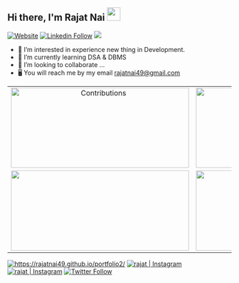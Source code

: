 ## Hi there, I'm Rajat Nai <img src="https://raw.githubusercontent.com/MartinHeinz/MartinHeinz/master/wave.gif" width="30" height="30">

[![Website](https://shields.io/badge/Portfolio-up-blue?style=for-the-badge)](https://rajatnai49.github.io/portfolio2/)
[![Linkedin Follow](https://shields.io/badge/Follow%20@Rajat%20Nai-348-green?logo=linkedin&style=for-the-badge )](https://www.linkedin.com/in/rajat-nai-5a1425221/)
![](https://komarev.com/ghpvc/?username=rajatnai49&style=for-the-badge)

- 👀 I’m interested in experience new thing in Development.
- 🌱 I’m currently learning DSA & DBMS
- 💞️ I’m looking to collaborate ...
- 🖥️ You will reach me by my email rajatnai49@gmail.com
  
  
<table align="center">
  <tr>
    <td align="center">
      <img alt="Contributions" src="https://github-readme-stats.vercel.app/api?username=rajatnai49&show_icons=true&theme=vision-friendly-dark&hide_border=true" width="400px" height="180px" >
    </td>
    <td align="center">
        <img src ="https://github-readme-streak-stats.herokuapp.com?user=rajatnai49&theme=vision-friendly-dark&hide_border=true" width="400px" height="180px">
    </td>
  </tr>
    <tr>
    <td align="center">
        <img src ="https://github-readme-stats.vercel.app/api/top-langs/?username=rajatnai49&layout=compact&hide_border=true&theme=vision-friendly-dark&langs_count=10&hide=jupyter%20notebook,tex,php" width="400px" height="180px">
    </td>
      <td>
        <img src="https://activity-graph.herokuapp.com/graph?username=rajatnai49&bg_color=000000&line=ffb812&area=true&color=8135fc&hide_border=true&hide_title=true" width="400px" height="180px">
      </td>
  </tr>
</table>

[<img alt="https://rajatnai49.github.io/portfolio2/"  src="https://img.shields.io/badge/Portfolio-%23000000.svg?style=for-the-badge&logo=firefox&logoColor=#FF7139" />][website]
[<img alt="rajat | Instagram"  src="https://img.shields.io/badge/Personal-%23E4405F.svg?style=for-the-badge&logo=Instagram&logoColor=white" />][instagram]
[<img alt="rajat | Instagram"  src="https://img.shields.io/badge/Creative-%23E4405F.svg?style=for-the-badge&logo=Instagram&logoColor=white" />][instagram2]
[![Twitter Follow](https://img.shields.io/twitter/follow/rpsilver36?color=1DA1F2&logo=twitter&style=for-the-badge)][twitter]

[website]: https://rajatnai49.github.io/portfolio2/
[twitter]: https://twitter.com/rpsilver36
[instagram]: https://www.instagram.com/rp._.836/
[instagram2]: https://www.instagram.com/its_rp36/
[linkedin]: https://www.instagram.com/rp._.836/
[codechef]: https://www.codechef.com/users/rp_836
[hackerrank]: https://www.hackerrank.com/rajatnai72
[github]: https://github.com/rajatnai49
[leetcode]: https://leetcode.com/rajatnai49/
